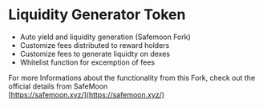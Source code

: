 # Liquidity Generator Token

* Auto yield and liquidity generation \(Safemoon Fork\) 
* Customize fees distributed to reward holders 
* Customize fees to generate liquidty on dexes
* Whitelist function for excemption of fees

For more Informations about the functionality from this Fork, check out the official details from SafeMoon   
[https://safemoon.xyz/](https://safemoon.xyz/)


